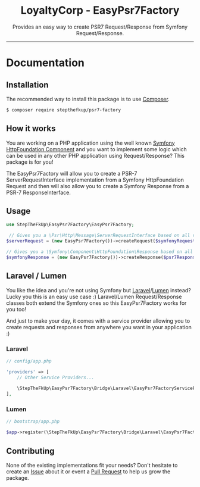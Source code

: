 <div align="center">
    <h1>LoyaltyCorp - EasyPsr7Factory</h1>
    <p>Provides an easy way to create PSR7 Request/Response from Symfony Request/Response.</p>
</div>

---

# Documentation

## Installation

The recommended way to install this package is to use [Composer][1].

```bash
$ composer require stepthefkup/psr7-factory
```

## How it works

You are working on a PHP application using the well known [Symfony HttpFoundation Component][2] and you want to
implement some logic which can be used in any other PHP application using Request/Response? This package is for you!

The EasyPsr7Factory will allow you to create a PSR-7 ServerRequestInterface implementation from a Symfony HttpFoundation
Request and then will also allow you to create a Symfony Response from a PSR-7 ResponseInterface.

## Usage

```php
use StepTheFkUp\EasyPsr7Factory\EasyPsr7Factory;

 // Gives you a \Psr\Http\Message\ServerRequestInterface based on all values from the $symfonyRequest
$serverRequest = (new EasyPsr7Factory())->createRequest($symfonyRequest);

// Gives you a \Symfony\Component\HttpFoundation\Response based on all values from the $psr7Response
$symfonyResponse = (new EasyPsr7Factory())->createResponse($psr7Response);
```

## Laravel / Lumen

You like the idea and you're not using Symfony but [Laravel][3]/[Lumen][4] instead? Lucky you this is an easy use case :)
Laravel/Lumen Request/Response classes both extend the Symfony ones so this EasyPsr7Factory works for you too!


And just to make your day, it comes with a service provider allowing you to create requests and responses from anywhere
you want in your application :)

### Laravel
```php
// config/app.php

'providers' => [
    // Other Service Providers...
    
    \StepTheFkUp\EasyPsr7Factory\Bridge\Laravel\EasyPsr7FactoryServiceProvider::class,
],
```

### Lumen

```php
// bootstrap/app.php

$app->register(\StepTheFkUp\EasyPsr7Factory\Bridge\Laravel\EasyPsr7FactoryServiceProvider::class);
```

## Contributing

None of the existing implementations fit your needs? Don't hesitate to create an [Issue][5] about it 
or event a [Pull Request][6] to help us grow the package.

[1]: https://getcomposer.org/
[2]: https://symfony.com/doc/current/components/http_foundation.html
[3]: https://laravel.com/
[4]: https://lumen.laravel.com/
[5]: https://github.com/StepTheFkUp/StepTheFkUp/issues/new/choose
[6]: https://github.com/StepTheFkUp/StepTheFkUp/compare
